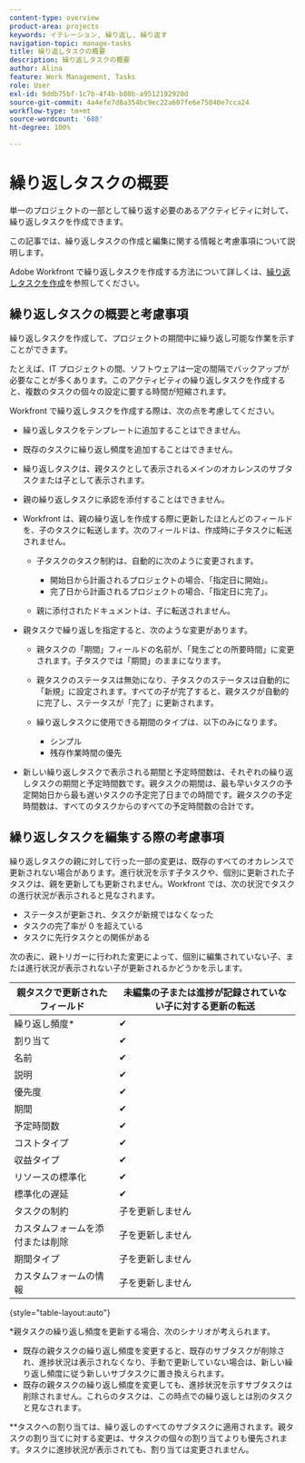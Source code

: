 ```yaml
---
content-type: overview
product-area: projects
keywords: イテレーション, 繰り返し, 繰り返す
navigation-topic: manage-tasks
title: 繰り返しタスクの概要
description: 繰り返しタスクの概要
author: Alina
feature: Work Management, Tasks
role: User
exl-id: 9ddb75bf-1c7b-4f4b-b80b-a9512192920d
source-git-commit: 4a4efe7d8a354bc9ec22a607fe6e75040e7cca24
workflow-type: tm+mt
source-wordcount: '688'
ht-degree: 100%

---
```


# 繰り返しタスクの概要

<!--
<div data-mc-conditions="QuicksilverOrClassic.Draft mode">
<p>(NOTE: DO NOT DO NOT EDIT OR CHANGE!!! linked to the NWE UI, this is not linked to classic - direct links:</p>
<p>https://one.workfront.com/s/csh?context=2288&pubname=workfront-classic</p>
<p>https://one.workfront.com/s/csh?context=2288&pubname=the-new-workfront-experience >> this)</p>
</div>
-->

単一のプロジェクトの一部として繰り返す必要のあるアクティビティに対して、繰り返しタスクを作成できます。

この記事では、繰り返しタスクの作成と編集に関する情報と考慮事項について説明します。

Adobe Workfront で繰り返しタスクを作成する方法について詳しくは、[繰り返しタスクを作成](../../../manage-work/tasks/create-tasks/create-recurring-tasks.md)を参照してください。

## 繰り返しタスクの概要と考慮事項

繰り返しタスクを作成して、プロジェクトの期間中に繰り返し可能な作業を示すことができます。

たとえば、IT プロジェクトの間、ソフトウェアは一定の間隔でバックアップが必要なことが多くあります。このアクティビティの繰り返しタスクを作成すると、複数のタスクの個々の設定に要する時間が短縮されます。

Workfront で繰り返しタスクを作成する際は、次の点を考慮してください。

* 繰り返しタスクをテンプレートに追加することはできません。
* 既存のタスクに繰り返し頻度を追加することはできません。
* 繰り返しタスクは、親タスクとして表示されるメインのオカレンスのサブタスクまたは子として表示されます。
* 親の繰り返しタスクに承認を添付することはできません。
* Workfront は、親の繰り返しを作成する際に更新したほとんどのフィールドを、子のタスクに転送します。次のフィールドは、作成時に子タスクに転送されません。

   * 子タスクのタスク制約は、自動的に次のように変更されます。

      * 開始日から計画されるプロジェクトの場合、「指定日に開始」。
      * 完了日から計画されるプロジェクトの場合、「指定日に完了」。

   * 親に添付されたドキュメントは、子に転送されません。

* 親タスクで繰り返しを指定すると、次のような変更があります。

   * 親タスクの「期間」フィールドの名前が、「発生ごとの所要時間」に変更されます。子タスクでは「期間」のままになります。
   * 親タスクのステータスは無効になり、子タスクのステータスは自動的に「新規」に設定されます。すべての子が完了すると、親タスクが自動的に完了し、ステータスが「完了」に更新されます。
   * 繰り返しタスクに使用できる期間のタイプは、以下のみになります。

      * シンプル
      * 残存作業時間の優先
* 新しい繰り返しタスクで表示される期間と予定時間数は、それぞれの繰り返しタスクの期間と予定時間数です。親タスクの期間は、最も早いタスクの予定開始日から最も遅いタスクの予定完了日までの時間です。親タスクの予定時間数は、すべてのタスクからのすべての予定時間数の合計です。

## 繰り返しタスクを編集する際の考慮事項

繰り返しタスクの親に対して行った一部の変更は、既存のすべてのオカレンスで更新されない場合があります。進行状況を示す子タスクや、個別に更新された子タスクは、親を更新しても更新されません。Workfront では、次の状況でタスクの進行状況が表示されると見なされます。

* ステータスが更新され、タスクが新規ではなくなった
* タスクの完了率が 0 を超えている
* タスクに先行タスクとの関係がある

次の表に、親トリガーに行われた変更によって、個別に編集されていない子、または進行状況が表示されない子が更新されるかどうかを示します。

| 親タスクで更新されたフィールド | 未編集の子または進捗が記録されていない子に対する更新の転送 |
|---|---|
| 繰り返し頻度* | ✔ |
| 割り当て | ✔ |
| 名前 | ✔ |
| 説明 | ✔ |
| 優先度 | ✔ |
| 期間 | ✔ |
| 予定時間数 | ✔ |
| コストタイプ | ✔ |
| 収益タイプ | ✔ |
| リソースの標準化 | ✔ |
| 標準化の遅延 | ✔ |
| タスクの制約 | 子を更新しません |
| カスタムフォームを添付または削除 | 子を更新しません |
| 期間タイプ | 子を更新しません |
| カスタムフォームの情報 | 子を更新しません |

{style="table-layout:auto"}

&#42;親タスクの繰り返し頻度を更新する場合、次のシナリオが考えられます。

* 既存の親タスクの繰り返し頻度を変更すると、既存のサブタスクが削除され、進捗状況は表示されなくなり、手動で更新していない場合は、新しい繰り返し頻度に従う新しいサブタスクに置き換えられます。
* 既存の親タスクの繰り返し頻度を変更しても、進捗状況を示すサブタスクは削除されません。これらのタスクは、この時点での繰り返しとは別のタスクと見なされます。

&#42;&#42;タスクへの割り当ては、繰り返しのすべてのサブタスクに適用されます。親タスクの割り当てに対する変更は、サタスクの個々の割り当てよりも優先されます。タスクに進捗状況が表示されても、割り当ては変更されません。

 
